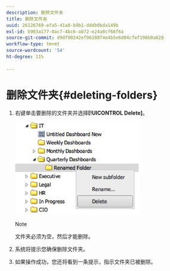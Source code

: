 ```yaml
---
description: 删除文件夹
title: 删除文件夹
uuid: 26126769-efa5-41a0-b9b1-dddb0bda149b
exl-id: b903a177-0ac7-4bc6-ab72-e24a8cf68f6a
source-git-commit: d9df90242ef96188f4e4b5e6d04cfef196b0a628
workflow-type: tm+mt
source-wordcount: '54'
ht-degree: 11%

---
```


# 删除文件夹{#deleting-folders}

1. 右键单击要删除的文件夹并选择&#x200B;**[!UICONTROL Delete]**。

   ![](assets/delete_folder.png)

   >[!NOTE]
   >
   >文件夹必须为空，然后才能删除。

1. 系统将提示您确保删除文件夹。
1. 如果操作成功，您还将看到一条提示，指示文件夹已被删除。
